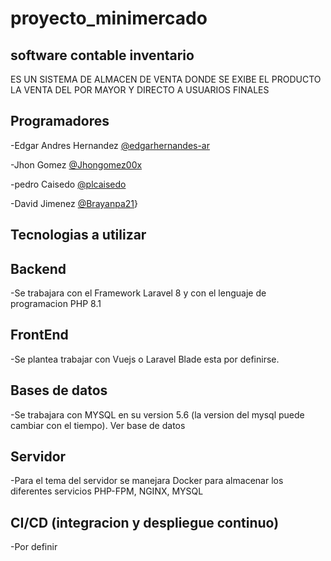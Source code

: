 # proyecto_minimercado
## software contable  inventario 
ES UN SISTEMA DE ALMACEN DE VENTA DONDE SE EXIBE EL PRODUCTO LA VENTA DEL POR MAYOR Y DIRECTO A USUARIOS FINALES 

## Programadores
-Edgar Andres Hernandez [@edgarhernandes-ar](https://github.com/edgarhernandes-ar)


-Jhon Gomez [@Jhongomez00x](https://github.com/Jhongomez00x)



-pedro Caisedo [@plcaisedo](https://github.com/@plcaisedo)



-David Jimenez [@Brayanpa21](https://github.com/@Brayanpa21)}


## Tecnologias a utilizar

## Backend
-Se trabajara con el Framework Laravel 8 y con el lenguaje de programacion PHP 8.1

## FrontEnd
-Se plantea trabajar con Vuejs o Laravel Blade esta por definirse.

## Bases de datos
-Se trabajara con MYSQL en su version 5.6 (la version del mysql puede cambiar con el tiempo). Ver base de datos

## Servidor
-Para el tema del servidor se manejara Docker para almacenar los diferentes servicios PHP-FPM, NGINX, MYSQL

## CI/CD (integracion y despliegue continuo)
-Por definir


